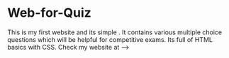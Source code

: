 # Web-for-Quiz
This is my first website and its simple . It contains various multiple choice questions which will be helpful for competitive exams. 
Its full of HTML  basics with CSS.
Check my website at --> 

